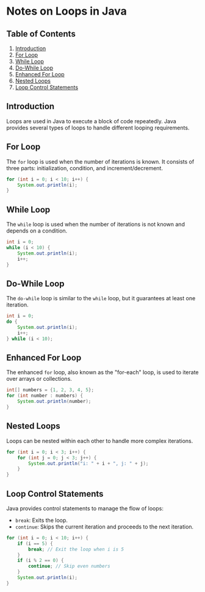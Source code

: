 # Notes on Loops in Java

## Table of Contents
1. [Introduction](#introduction)
2. [For Loop](#for-loop)
3. [While Loop](#while-loop)
4. [Do-While Loop](#do-while-loop)
5. [Enhanced For Loop](#enhanced-for-loop)
6. [Nested Loops](#nested-loops)
7. [Loop Control Statements](#loop-control-statements)

## Introduction
Loops are used in Java to execute a block of code repeatedly. Java provides several types of loops to handle different looping requirements.

## For Loop
The `for` loop is used when the number of iterations is known. It consists of three parts: initialization, condition, and increment/decrement.

```java
for (int i = 0; i < 10; i++) {
    System.out.println(i);
}
```

## While Loop
The `while` loop is used when the number of iterations is not known and depends on a condition.

```java
int i = 0;
while (i < 10) {
    System.out.println(i);
    i++;
}
```

## Do-While Loop
The `do-while` loop is similar to the `while` loop, but it guarantees at least one iteration.

```java
int i = 0;
do {
    System.out.println(i);
    i++;
} while (i < 10);
```

## Enhanced For Loop
The enhanced `for` loop, also known as the "for-each" loop, is used to iterate over arrays or collections.

```java
int[] numbers = {1, 2, 3, 4, 5};
for (int number : numbers) {
    System.out.println(number);
}
```

## Nested Loops
Loops can be nested within each other to handle more complex iterations.

```java
for (int i = 0; i < 3; i++) {
    for (int j = 0; j < 3; j++) {
        System.out.println("i: " + i + ", j: " + j);
    }
}
```

## Loop Control Statements
Java provides control statements to manage the flow of loops:
- `break`: Exits the loop.
- `continue`: Skips the current iteration and proceeds to the next iteration.

```java
for (int i = 0; i < 10; i++) {
    if (i == 5) {
        break; // Exit the loop when i is 5
    }
    if (i % 2 == 0) {
        continue; // Skip even numbers
    }
    System.out.println(i);
}
```